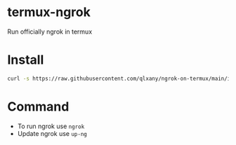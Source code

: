 # termux-ngrok

Run officially ngrok in termux

# Install

```bash
curl -s https://raw.githubusercontent.com/qlxany/ngrok-on-termux/main/install.sh | bash -s
```

# Command

* To run ngrok use `ngrok`
* Update ngrok use `up-ng`
